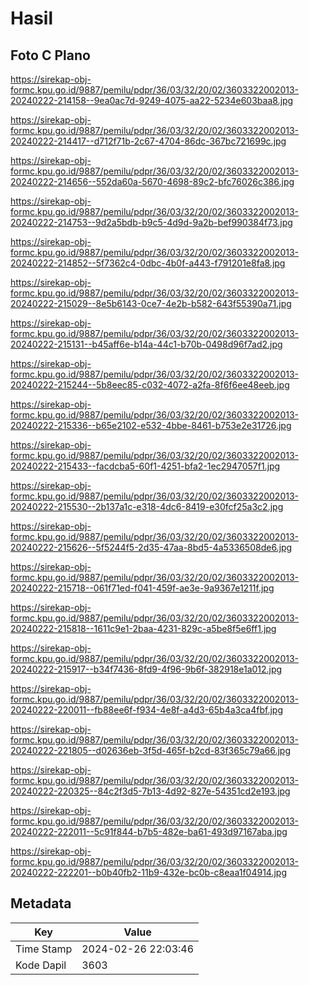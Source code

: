 # Hasil

## Foto C Plano

https://sirekap-obj-formc.kpu.go.id/9887/pemilu/pdpr/36/03/32/20/02/3603322002013-20240222-214158--9ea0ac7d-9249-4075-aa22-5234e603baa8.jpg

https://sirekap-obj-formc.kpu.go.id/9887/pemilu/pdpr/36/03/32/20/02/3603322002013-20240222-214417--d712f71b-2c67-4704-86dc-367bc721699c.jpg

https://sirekap-obj-formc.kpu.go.id/9887/pemilu/pdpr/36/03/32/20/02/3603322002013-20240222-214656--552da60a-5670-4698-89c2-bfc76026c386.jpg

https://sirekap-obj-formc.kpu.go.id/9887/pemilu/pdpr/36/03/32/20/02/3603322002013-20240222-214753--9d2a5bdb-b9c5-4d9d-9a2b-bef990384f73.jpg

https://sirekap-obj-formc.kpu.go.id/9887/pemilu/pdpr/36/03/32/20/02/3603322002013-20240222-214852--5f7362c4-0dbc-4b0f-a443-f791201e8fa8.jpg

https://sirekap-obj-formc.kpu.go.id/9887/pemilu/pdpr/36/03/32/20/02/3603322002013-20240222-215029--8e5b6143-0ce7-4e2b-b582-643f55390a71.jpg

https://sirekap-obj-formc.kpu.go.id/9887/pemilu/pdpr/36/03/32/20/02/3603322002013-20240222-215131--b45aff6e-b14a-44c1-b70b-0498d96f7ad2.jpg

https://sirekap-obj-formc.kpu.go.id/9887/pemilu/pdpr/36/03/32/20/02/3603322002013-20240222-215244--5b8eec85-c032-4072-a2fa-8f6f6ee48eeb.jpg

https://sirekap-obj-formc.kpu.go.id/9887/pemilu/pdpr/36/03/32/20/02/3603322002013-20240222-215336--b65e2102-e532-4bbe-8461-b753e2e31726.jpg

https://sirekap-obj-formc.kpu.go.id/9887/pemilu/pdpr/36/03/32/20/02/3603322002013-20240222-215433--facdcba5-60f1-4251-bfa2-1ec2947057f1.jpg

https://sirekap-obj-formc.kpu.go.id/9887/pemilu/pdpr/36/03/32/20/02/3603322002013-20240222-215530--2b137a1c-e318-4dc6-8419-e30fcf25a3c2.jpg

https://sirekap-obj-formc.kpu.go.id/9887/pemilu/pdpr/36/03/32/20/02/3603322002013-20240222-215626--5f5244f5-2d35-47aa-8bd5-4a5336508de6.jpg

https://sirekap-obj-formc.kpu.go.id/9887/pemilu/pdpr/36/03/32/20/02/3603322002013-20240222-215718--061f71ed-f041-459f-ae3e-9a9367e1211f.jpg

https://sirekap-obj-formc.kpu.go.id/9887/pemilu/pdpr/36/03/32/20/02/3603322002013-20240222-215818--1611c9e1-2baa-4231-829c-a5be8f5e6ff1.jpg

https://sirekap-obj-formc.kpu.go.id/9887/pemilu/pdpr/36/03/32/20/02/3603322002013-20240222-215917--b34f7436-8fd9-4f96-9b6f-382918e1a012.jpg

https://sirekap-obj-formc.kpu.go.id/9887/pemilu/pdpr/36/03/32/20/02/3603322002013-20240222-220011--fb88ee6f-f934-4e8f-a4d3-65b4a3ca4fbf.jpg

https://sirekap-obj-formc.kpu.go.id/9887/pemilu/pdpr/36/03/32/20/02/3603322002013-20240222-221805--d02636eb-3f5d-465f-b2cd-83f365c79a66.jpg

https://sirekap-obj-formc.kpu.go.id/9887/pemilu/pdpr/36/03/32/20/02/3603322002013-20240222-220325--84c2f3d5-7b13-4d92-827e-54351cd2e193.jpg

https://sirekap-obj-formc.kpu.go.id/9887/pemilu/pdpr/36/03/32/20/02/3603322002013-20240222-222011--5c91f844-b7b5-482e-ba61-493d97167aba.jpg

https://sirekap-obj-formc.kpu.go.id/9887/pemilu/pdpr/36/03/32/20/02/3603322002013-20240222-222201--b0b40fb2-11b9-432e-bc0b-c8eaa1f04914.jpg


## Metadata

| Key        | Value               |
| ---------- | ------------------- |
| Time Stamp | 2024-02-26 22:03:46 |
| Kode Dapil | 3603                |



